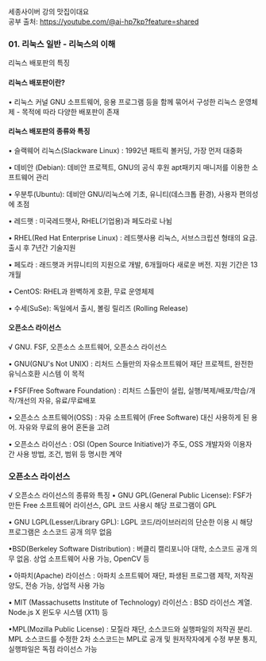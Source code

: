 세종사이버 강의 맛집이대요  
공부 출처: https://youtube.com/@ai-hp7kp?feature=shared  
  
### 01. 리눅스 일반 - 리눅스의 이해

리눅스 배포판의 특징
#### 리눅스 배포판이란?
• 리눅스 커널 GNU 소프트웨어, 응용 프로그램 등을 함께 묶어서 구성한 리눅스 운영체제 - 목적에 따라 다양한 배포판이 존재
#### 리눅스 배포판의 종류와 특징
• 슬랙웨어 리눅스(Slackware Linux) : 1992년 패트릭 볼커딩, 가장 먼저 대중화  
  
• 데비안 (Debian): 데비안 프로젝트, GNU의 공식 후원 apt패키지 매니저를 이용한 소프트웨어 관리  
  
• 우분투(Ubuntu): 데비안 GNU/리눅스에 기초, 유니티(데스크톱 환경), 사용자 편의성에 초점  
  
• 레드햇 : 미국레드햇사, RHEL(기업용)과 페도라로 나뉨  
  
• RHEL(Red Hat Enterprise Linux) : 레드햇사용 리눅스, 서브스크립션 형태의 요금. 출시 후 7년간 기술지원  
  
• 페도라 : 래드햇과 커뮤니티의 지원으로 개발, 6개월마다 새로운 버전. 지원 기간은 13개월  
  
• CentOS: RHEL과 완벽하게 호환, 무료 운영체제  
  
• 수세(SuSe): 독일에서 출시, 볼링 릴리즈 (Rolling Release)  

#### 오픈소스 라이선스
√ GNU. FSF, 오픈소스 소프트웨어, 오픈소스 라이선스  
  
• GNU(GNU's Not UNIX) : 리처드 스들만의 자유소프트웨어 재단 프로젝트, 완전한 유닉스호환 시스템 이 목적  
  
• FSF(Free Software Foundation) : 리처드 스톨만이 설립, 실행/복제/배포/학습/개작/개선의 자유, 유료/무료배포  
  
• 오픈소스 소프트웨어(OSS) : 자유 소프트웨어 (Free Software) 대신 사용하게 된 용어. 자유와 무료의 용어 혼돈을 고려  
  
• 오픈소스 라이선스 : OSI (Open Source Initiative)가 주도, OSS 개발자와 이용자 간 사용 방법, 조건, 범위 등 명시한 계약  

### 오픈소스 라이선스
√ 오픈소스 라이선스의 종류와 특징
• GNU GPL(General Public License): FSF가 만든 Free 소프트웨어 라이선스, GPL 코드 사용시 해당 프로그램이 GPL  
  
• GNU LGPL(Lesser/Library GPL): LGPL 코드/라이브러리의 단순한 이용 시 해당 프로그램은 소스코드 공개 의무 없음
  
•BSD(Berkeley Software Distribution) : 버클리 캘리포니아 대학, 소스코드 공개 의무 없음. 상업 소프트웨어 사용 가능,
OpenCV 등
  
• 아파치(Apache) 라이선스 : 아파치 소프트웨어 재단, 파생된 프로그램 제작, 저작권 양도, 전송 가능, 상업적 사용 가능  
  
• MIT (Massachusetts Institute of Technology) 라이선스 : BSD 라이선스 계열. Node.js X 윈도우 시스템 (X11) 등  
  
•MPL(Mozilla Public License) : 모질라 재단, 소스코드와 실행파일의 저작권 분리. MPL 소스코드를 수정한 2차 소스코드는
MPL로 공개 및 원저작자에게 수정 부분 통지, 실행파일은 독점 라이선스 가능  
  
